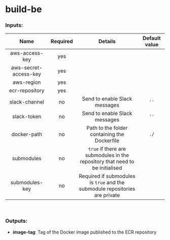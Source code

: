 # build-be

### Inputs:

| Name  | Required | Details | Default value |
| :-----: | :---: | :--------: | :----: |
| aws-access-key | yes | | |
| aws-secret-access-key | yes | | |
| aws-region | yes | | |
| ecr-repository | yes | | |
| slack-channel | no | Send to enable Slack messages | `''`|
| slack-token | no | Send to enable Slack messages | `''` |
| docker-path | no | Path to the folder containing the Dockerfile | `./` |
| submodules | no | `true` if there are submodules in the repository that need to be initialised | |
| submodules-key | no | Required if submodules is `true` and the submodule repositories are private | |

<br>

### Outputs:

- **image-tag**: Tag of the Docker image published to the ECR repository

